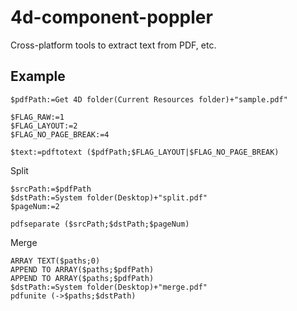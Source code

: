 # 4d-component-poppler
Cross-platform tools to extract text from PDF, etc.

Example
---

```
$pdfPath:=Get 4D folder(Current Resources folder)+"sample.pdf"

$FLAG_RAW:=1
$FLAG_LAYOUT:=2
$FLAG_NO_PAGE_BREAK:=4

$text:=pdftotext ($pdfPath;$FLAG_LAYOUT|$FLAG_NO_PAGE_BREAK)
```

Split

```
$srcPath:=$pdfPath
$dstPath:=System folder(Desktop)+"split.pdf"
$pageNum:=2

pdfseparate ($srcPath;$dstPath;$pageNum)
```

Merge

```
ARRAY TEXT($paths;0)
APPEND TO ARRAY($paths;$pdfPath)
APPEND TO ARRAY($paths;$pdfPath)
$dstPath:=System folder(Desktop)+"merge.pdf"
pdfunite (->$paths;$dstPath)
```
